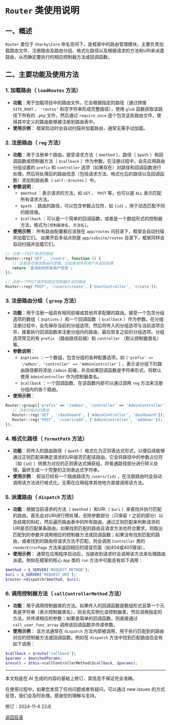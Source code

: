 # `Router` 类使用说明

## 一、概述

 `Router` 类位于 `Sharky\Core` 命名空间下，是框架中的路由管理模块，主要负责加载路由文件、注册路由及路由分组、格式化路径以及根据请求的方法和URI来派遣路由，从而确定要执行的相应控制器方法或回调函数。

## 二、主要功能及使用方法

### 1. 加载路由（ `loadRoutes` 方法）

- **功能**：用于加载项目中的路由文件。它会根据指定的路径（通过拼接 `SITE_ROOT` 、 `'routes'` 和空字符串形成完整路径），使用 `glob` 函数获取该路径下所有的 `.php` 文件，然后通过 `require_once` 逐个包含这些路由文件，使得其中定义的路由能够被注册到路由表中。
- **使用示例**：
框架启动时会自动扫描并加载路由，通常无需手动加载。

### 2. 注册路由（ `reg` 方法）

- **功能**：用于注册单个路由。接受请求方法（ `$method` ）、路径（ `$path` ）和回调函数或控制器方法（ `$callback` ）作为参数。在注册过程中，会先应用路由分组设置的 `prefix` 和 `controller` 选项（如果存在）对路径和回调函数进行处理，然后将处理后的路由信息（包括请求方法、格式化后的路径以及回调函数）添加到路由表（ `self::$routes` ）中。
- **参数说明**：
  - `$method` ：表示请求的方法，如 `GET` 、 `POST` 等，也可以是 `ALL` 表示匹配所有请求方法。
  - `$path` ：路由的路径，可以包含参数占位符，如 `{id}` ，用于动态匹配不同的路径值。
  - `$callback` ：可以是一个简单的回调函数，或者是一个数组形式的控制器方法，格式为`[控制器类名, 方法名]`。
- **使用示例**：
所有路由配置都应该放在 `app/routes` 问目录下，框架会自动扫描并加载它们。
如果开启多站点则是 `app/subsite/routes` 目录下，框架同样会自动扫描并加载它们。

 ``` php
// 注册一个GET请求的路由
Router::reg('GET', '/users', function () {
    // 这里是处理该路由的逻辑，比如查询所有用户并返回结果
    return '查询到的所有用户信息';
});

// 注册一个POST请求到指定控制器方法的路由
Router::reg('POST', '/users/create', ['UserController', 'create']);
 ```

### 3. 注册路由分组（ `group` 方法）

- **功能**：用于注册一组具有相同前缀或其他共享配置的路由。接受一个包含分组选项的数组（ `$options` ）和一个回调函数（ `$callback` ）作为参数。在分组注册过程中，会先保存当前的分组选项，然后将传入的分组选项与当前选项合并，接着执行回调函数来注册分组内的路由，最后恢复之前的分组选项。分组选项常见的有 `prefix` （路由路径前缀）和 `controller` （默认控制器类名）等。
- **参数说明**：
  - `$options` ：一个数组，包含分组的各种配置选项，如 `['prefix' => '/admin', 'controller' => 'AdminController']` ，表示该分组下的路由路径都将添加 `/admin` 前缀，并且如果回调函数是字符串形式，将默认使用 `AdminController` 作为控制器类名。
  - `$callback` ：一个回调函数，在该函数内部可以通过调用 `reg` 方法来注册分组内的各个路由。
- **使用示例**：

 ``` php
Router::group(['prefix' => '/admin', 'controller' => 'AdminController'], function () {
    // 注册分组内的路由
    Router::reg('GET', '/dashboard', ['AdminController', 'dashboard']);
    Router::reg('POST', '/users/add', ['AdminController', 'addUser']);
});
 ```

### 4. 格式化路径（ `formatPath` 方法）

- **功能**：将传入的路由路径（ `$path` ）格式化为正则表达式形式，以便后续能够通过正则匹配来确定请求的URI是否匹配该路由。它会将路径中的参数占位符（如 `{id}` ）转换为对应的正则表达式捕获组，将普通路径部分进行转义处理，最终生成一个完整的正则表达式字符串。
- **使用示例**：
假设已经有一个路由路径为 `/users/{id}` ，在注册路由时会自动调用该方法进行格式化，无需在应用程序其他地方直接调用该方法。

### 5. 派遣路由（ `dispatch` 方法）

- **功能**：根据当前请求的方法（ `$method` ）和URI（ `$uri` ）来查找并执行匹配的路由。首先会对URI进行预处理，去除参数部分（只保留 `?` 之前的部分）以及结尾的斜杠，然后遍历路由表中的所有路由，通过正则匹配来判断请求的URI是否匹配某条路由。如果找到匹配的路由且请求方法也符合要求，则取出匹配到的参数并调用相应的控制器方法或回调函数；如果没有找到匹配的路由，或者找到的路由但请求方法不匹配，则会调用 `Controller` 类的 `renderErrorPage` 方法来返回相应的错误页面（如404或405错误）。
- **使用示例**：
通常在应用程序启动后，当接收到请求时会调用该方法来处理路由派遣。例如在框架的核心 `App` 类的 `run` 方法中可能会有如下调用：

 ``` php
$method = $_SERVER['REQUEST_METHOD'];
$uri = $_SERVER['REQUEST_URI'];
$router->dispatch($method, $uri);
 ```

### 6. 调用控制器方法（ `callControllerMethod` 方法）

- **功能**：用于调用控制器类的方法。如果传入的回调函数是数组形式且第一个元素是字符串（表示控制器类名），则会先实例化该控制器类，然后调用指定的方法，并传递相应的参数；如果是简单的回调函数，则直接通过 `call_user_func_array` 调用该回调函数并传递参数。
- **使用示例**：
该方法通常在 `dispatch` 方法内部被调用，用于执行匹配到的路由对应的控制器方法或回调函数。例如在 `dispatch` 方法中找到匹配路由后会有如下调用：

 ``` php
$callback = $route['callback'];
$params = $matchedParams;
$result = $this->callControllerMethod($callback, $params);
 ```

---

本文档是在 AI 生成的内容的基础上修订，其信息不保证完全准确。

在使用过程中，如果您发现了任何问题或者有疑问，可以通过 new issues 的方式反馈，我们会及时处理。感谢您的理解与支持。

修订：2024-11-6 22点

[返回目录](/SharkyPHP.md)
